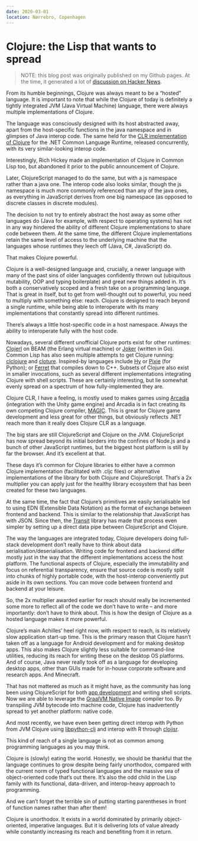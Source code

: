 ```yaml
---
date: 2020-03-01
location: Nørrebro, Copenhagen
---
```


Clojure: the Lisp that wants to spread
======================================
> NOTE: this blog post was originally published on my Github pages. At the time, it generated a lot of [discussion on Hacker News](https://news.ycombinator.com/item?id=22458827).

From its humble beginnings, Clojure was always meant to be a “hosted” language. It is important to note that while the Clojure of today is definitely a tightly integrated JVM (Java Virtual Machine) language, there were always multiple implementations of Clojure.

The language was consciously designed with its host abstracted away, apart from the host-specific functions in the java namespace and in glimpses of Java interop code. The same held for the [CLR implementation of Clojure](https://github.com/clojure/clojure-clr) for the .NET Common Language Runtime, released concurrently, with its very similar-looking interop code.

Interestingly, Rich Hickey made an implementation of Clojure in Common Lisp too, but abandoned it prior to the public announcement of Clojure.

Later, ClojureScript managed to do the same, but with a js namespace rather than a java one. The interop code also looks similar, though the js namespace is much more commonly referenced than any of the java ones, as everything in JavaScript derives from one big namespace (as opposed to discrete classes in discrete modules).

The decision to not try to entirely abstract the host away as some other languages do (Java for example, with respect to operating systems) has not in any way hindered the ability of different Clojure implementations to share code between them. At the same time, the different Clojure implementations retain the same level of access to the underlying machine that the languages whose runtimes they leech off (Java, C#, JavaScript) do.

That makes Clojure powerful.

Clojure is a well-designed language and, crucially, a newer language
with many of the past sins of older languages confidently thrown out (ubiquitous mutability, OOP and typing boilerplate) and great new things added in. It’s both a conservatively scoped and a fresh take on a programming language. That is great in itself, but to get from well-thought out to powerful, you need to multiply with something else: reach. Clojure is designed to reach beyond a single runtime, while being able to interoperate with its many implementations that constantly spread into different runtimes.

There’s always a little host-specific code in a host namespace. Always the ability to interoperate fully with the host code.

Nowadays, several different unofficial Clojure ports exist for other runtimes: [Clojerl](https://github.com/clojerl/clojerl) on BEAM (the Erlang virtual machine) or [Joker](https://github.com/candid82/joker) (written in Go). Common Lisp has also seen multiple attempts to get Clojure running: [clclojure](https://github.com/joinr/clclojure) and [cloture](https://github.com/ruricolist/cloture). Inspired-by languages include [Hy](https://github.com/hylang/hy) or [Pixie](https://github.com/pixie-lang/pixie) (for Python); or [Ferret](https://github.com/nakkaya/ferret) that compiles down to C++. Subsets of Clojure also exist in smaller invocations, such as several different implementations integrating Clojure with shell scripts. These are certainly interesting, but lie somewhat evenly spread on a spectrum of how fully-implemented they are.

Clojure CLR, I have a feeling, is mostly used to makes games using [Arcadia](https://github.com/arcadia-unity) (integration with the Unity game engine) and Arcadia is in fact creating its own competing Clojure compiler, [MAGIC](https://github.com/nasser/magic).
This is great for Clojure game development and less great for other things, but obviously reflects .NET reach more than it really does Clojure CLR as a language.

The big stars are still ClojureScript and Clojure on the JVM. ClojureScript has now spread beyond its initial borders into the confines of Node.js and a bunch of other JavaScript runtimes, but the biggest host platform is still by far the browser. And it’s excellent at that.

These days it’s common for Clojure libraries to either have a common Clojure implementation (facilitated with .cljc files) or alternative implementations of the library for both Clojure and ClojureScript. That’s a 2x multiplier you can apply just for the healthy library ecosystem that has been created for these two languages.

At the same time, the fact that Clojure’s primitives are easily serialisable led to using EDN (Extensible Data Notation) as the format of exchange between frontend and backend. This is similar to the relationship that JavaScript has with JSON. Since then, the [Transit](https://github.com/cognitect/transit-format) library has made that process even simpler by setting up a direct data pipe between ClojureScript and Clojure.

The way the languages are integrated today, Clojure developers doing full-stack development don’t really have to think about data serialisation/deserialisation. Writing code for frontend and backend differ mostly just in the way that the different implementations access the host platform. The functional aspects of Clojure, especially the immutability and focus on referential transparency, ensure that source code is mostly split into chunks of highly portable code, with the host-interop conveniently put aside in its own sections. You can move code between frontend and backend at your leisure.

So, the 2x multiplier awarded earlier for reach should really be incremented some more to reflect all of the code we don’t have to write – and more importantly: don’t have to think about. This is how the design of Clojure as a hosted language makes it more powerful.

Clojure’s main Achilles’ heel right now, with respect to reach, is its relatively slow application start-up time. This is the primary reason that Clojure hasn’t taken off as a language for Android development and for making desktop apps. This also makes Clojure slightly less suitable for command-line utilities, reducing its reach for writing these on the desktop OS platforms. And of course, Java never really took off as a language for developing desktop apps, other than GUIs made for in-house corporate software and research apps. And Minecraft.

That has not mattered as much as it might have, as the community has long been using ClojureScript for both [app development](https://cljsrn.org/) and writing shell scripts. Now we are able to leverage the [GraalVM Native Image](https://www.graalvm.org/latest/reference-manual/native-image/) compiler
too. By transpiling JVM bytecode into machine code, Clojure has inadvertently spread to yet another platform: native code.

And most recently, we have even been getting direct interop with Python from JVM Clojure using [libpython-clj](https://github.com/clj-python/libpython-clj) and interop with R through [clojisr](https://github.com/scicloj/clojisr).

This kind of reach of a single language is not as common among programming languages as you may think.

Clojure is (slowly) eating the world. Honestly, we should be thankful that the language continues to grow despite being fairly unorthodox, compared with the current norm of typed functional languages and the massive sea of object-oriented code that’s out there.  It’s also the odd child in the Lisp family with its functional, data-driven, and interop-heavy approach to programming.

And we can’t forget the terrible sin of putting starting parentheses in front of function names rather than after them!

Clojure is unorthodox. It exists in a world dominated by primarily object-oriented, imperative languages. But it is delivering lots of value already while constantly increasing its reach and benefiting from it in return.
